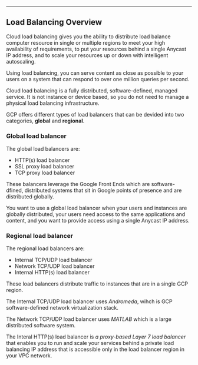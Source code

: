 _______________________________________________________________________________
## Load Balancing Overview
Cloud load balancing gives you the ability to distribute load balance computer resource in single or multiple regions to meet your high availability of requirements, to put your resources behind a single Anycast IP address, and to scale your resources up or down with intelligent autoscaling.

Using load balancing, you can serve content as close as possible to your users on a system that can respond to over one million queries per second.

Cloud load balancing is a fully distributed, software-defined, managed service. It is not instance or device based, so you do not need to manage a physical load balancing infrastructure.

GCP offers different types of load balancers that can be devided into two categories, **global** and **regional**.

### Global load balancer
The global load balancers are:
* HTTP(s) load balancer
* SSL proxy load balancer
* TCP proxy load balancer

These balancers leverage the Google Front Ends which are software-dfined, distributed systems that sit in Google points of presence and are distributed globally.

You want to use a global load balancer when your users and instances are globally distributed, your users need access to the same applications and content, and you want to provide access using a single Anycast IP address.

### Regional load balancer
The regional load balancers are:
* Internal TCP/UDP load balancer
* Network TCP/UDP load balancer
* Internal HTTP(s) load balancer

These load balancers distribute traffic to instances that are in a single GCP region.

The Internal TCP/UDP load balancer uses *Andromeda*, wihch is GCP software-defined network virtualization stack.

The Network TCP/UDP load balancer uses *MATLAB* which is a large distributed software system.

The Interal HTTP(s) load balancer is *a proxy-based Layer 7 load balancer* that enables you to run and scale your services behind a private load balancing IP address that is accessible only in the load balancer region in your VPC network.